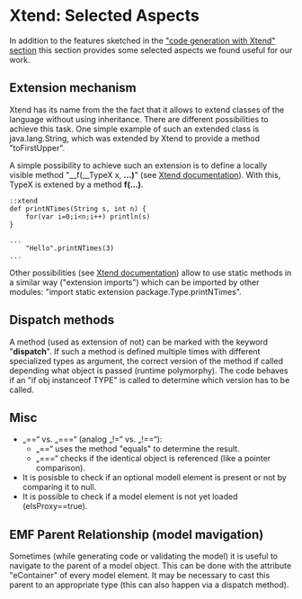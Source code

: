 # Xtend: Selected Aspects

In addition to the features sketched in the
["code generation with Xtend" section](xtext_code_generation_xtend.md)
this section provides some selected aspects we found useful for our work.


## Extension mechanism

Xtend has its name from the the fact that it allows to extend classes of
the language without using inheritance. There are different possibilities
to achieve this task. One simple example of such an extended class 
is java.lang.String, which was extended by Xtend to provide 
a method "toFirstUpper".

A simple possibility to achieve such an extension is to define a locally
visible method "__f(__TypeX x, __...)__" (see [Xtend documentation](references.md)).
With this, TypeX is extened by a method __f(...)__.

    ::xtend
	def printNTimes(String s, int n) {
		for(var i=0;i<n;i++) println(s)
	}

	...		
		"Hello".printNTimes(3)
	...

Other possibilities (see [Xtend documentation](references.md)) 
allow to use static methods in a similar way ("extension imports") which can
be imported by other modules: 
"import static extension package.Type.printNTimes".


## Dispatch methods

A method (used as extension of not) can be marked with the keyword 
"__dispatch__". If such a method is defined multiple times with different 
specialized types as argument, the correct version of the method if called
depending what object is passed (runtime polymorphy). The code behaves if
an "if obj instanceof TYPE" is called to determine which version has to be called.


## Misc
  * „==“ vs. „===“ (analog „!=“ vs. „!==“):
    * „==“ uses the method "equals" to determine the result.
    * „===“ checks if the identical object is referenced (like a pointer comparison).
  * It is posisble to check if an optional modell element is present or not
    by comparing it to null.
  * It is possible to check if a model element is not yet loaded
    (eIsProxy==true).


## EMF Parent Relationship (model mavigation)

Sometimes (while generating code or validating the model)
it is useful to navigate to the parent of a model object.
This can be done with the attribute "eContainer" of every model
element. It may be necessary to cast this parent to an appropriate type
(this can also happen via a dispatch method).
